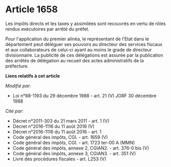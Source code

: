 # Article 1658

Les impôts directs et les taxes y assimilées sont recouvrés en vertu de rôles rendus exécutoires par arrêté du préfet.

Pour l'application du premier alinéa, le représentant de l'Etat dans le département peut déléguer ses pouvoirs au directeur
des services fiscaux et aux collaborateurs de celui-ci ayant au moins le grade de directeur divisionnaire. La publicité de
ces délégations est assurée par la publication des arrêtés de délégation au recueil des actes administratifs de la
préfecture.

**Liens relatifs à cet article**

_Modifié par_:

  - Loi n°88-1193 du 29 décembre 1988 - art. 21 (V) JORF 30 décembre 1988

_Cité par_:

  - Décret n°2011-303 du 21 mars 2011 - art. 1 (V)
  - Décret n°2016-1116 du 11 août 2016 (V)
  - Décret n°2016-1116 du 11 août 2016 - art. 1
  - Code général des impôts, CGI. - art. 1659 (V)
  - Code général des impôts, CGI. - art. 1723 ter-00 A (MMN)
  - Code général des impôts, annexe 2, CGIAN2. - art. 376-0 bis (V)
  - Code général des impôts, annexe 3, CGIAN3. - art. 351 (V)
  - Livre des procédures fiscales - art. L253 (V)
